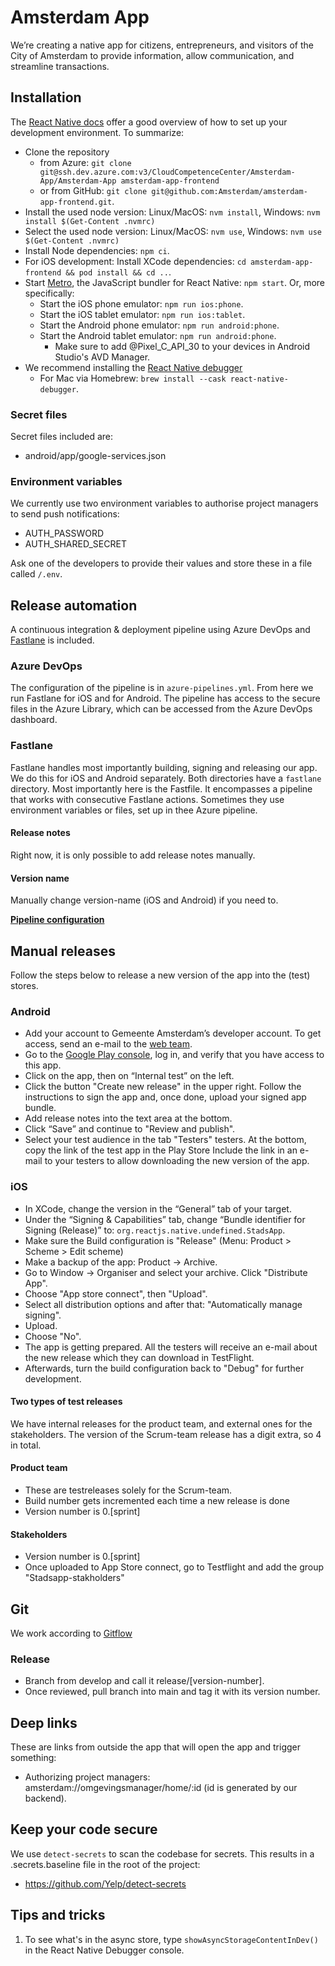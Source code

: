 # Amsterdam App

We’re creating a native app for citizens, entrepreneurs, and visitors of the City of Amsterdam to provide information, allow communication, and streamline transactions.

## Installation

The [React Native docs](https://reactnative.dev/docs/environment-setup) offer a good overview of how to set up your development environment. To summarize:

- Clone the repository
  - from Azure: `git clone git@ssh.dev.azure.com:v3/CloudCompetenceCenter/Amsterdam-App/Amsterdam-App amsterdam-app-frontend`
  - or from GitHub: `git clone git@github.com:Amsterdam/amsterdam-app-frontend.git`.
- Install the used node version: Linux/MacOS: `nvm install`, Windows: `nvm install $(Get-Content .nvmrc)`
- Select the used node version: Linux/MacOS: `nvm use`, Windows: `nvm use $(Get-Content .nvmrc)`
- Install Node dependencies: `npm ci`.
- For iOS development: Install XCode dependencies: `cd amsterdam-app-frontend && pod install && cd ..`.
- Start [Metro](https://facebook.github.io/metro/), the JavaScript bundler for React Native: `npm start`. Or, more
  specifically:
  - Start the iOS phone emulator: `npm run ios:phone`.
  - Start the iOS tablet emulator: `npm run ios:tablet`.
  - Start the Android phone emulator: `npm run android:phone`.
  - Start the Android tablet emulator: `npm run android:phone`.
    - Make sure to add @Pixel_C_API_30 to your devices in Android Studio's AVD Manager.
- We recommend installing the [React Native debugger](https://github.com/jhen0409/react-native-debugger)
  - For Mac via Homebrew: `brew install --cask react-native-debugger`.

### Secret files

Secret files included are:

- android/app/google-services.json

### Environment variables

We currently use two environment variables to authorise project managers to send push notifications:

- AUTH_PASSWORD
- AUTH_SHARED_SECRET

Ask one of the developers to provide their values and store these in a file called `/.env`.

## Release automation

A continuous integration & deployment pipeline using Azure DevOps and [Fastlane](https://fastlane.tools/) is included.

### Azure DevOps

The configuration of the pipeline is in `azure-pipelines.yml`.
From here we run Fastlane for iOS and for Android.
The pipeline has access to the secure files in the Azure Library, which can be accessed from the Azure DevOps dashboard.

### Fastlane

Fastlane handles most importantly building, signing and releasing our app.
We do this for iOS and Android separately.
Both directories have a `fastlane` directory.
Most importantly here is the Fastfile.
It encompasses a pipeline that works with consecutive Fastlane actions.
Sometimes they use environment variables or files, set up in thee Azure pipeline.

#### Release notes

Right now, it is only possible to add release notes manually.

#### Version name

Manually change version-name (iOS and Android) if you need to.

**[Pipeline configuration](README-build.md)**

## Manual releases

Follow the steps below to release a new version of the app into the (test) stores.

### Android

- Add your account to Gemeente Amsterdam’s developer account.
  To get access, send an e-mail to
  the [web team](mailto:webteamcommunicatiebureau@amsterdam.nl).
- Go to the [Google Play console](https://play.google.com/console/), log in, and verify that you have access to this app.
- Click on the app, then on “Internal test” on the left.
- Click the button "Create new release" in the upper right.
  Follow the instructions to sign the app and, once done, upload your signed app bundle.
- Add release notes into the text area at the bottom.
- Click “Save” and continue to "Review and publish".
- Select your test audience in the tab "Testers" testers.
  At the bottom, copy the link of the test app in the Play Store
  Include the link in an e-mail to your testers to allow downloading the new version of the app.

### iOS

- In XCode, change the version in the “General” tab of your target.
- Under the “Signing & Capabilities” tab, change “Bundle identifier for Signing (Release)” to:
  `org.reactjs.native.undefined.StadsApp`.
- Make sure the Build configuration is "Release" (Menu: Product > Scheme > Edit scheme)
- Make a backup of the app: Product -> Archive.
- Go to Window -> Organiser and select your archive.
  Click "Distribute App".
- Choose "App store connect", then "Upload".
- Select all distribution options and after that: "Automatically manage signing".
- Upload.
- Choose "No".
- The app is getting prepared.
  All the testers will receive an e-mail about the new release which they can download in TestFlight.
- Afterwards, turn the build configuration back to "Debug" for further development.

#### Two types of test releases

We have internal releases for the product team, and external ones for the stakeholders.
The version of the Scrum-team release has a digit extra, so 4 in total.

#### Product team

- These are testreleases solely for the Scrum-team.
- Build number gets incremented each time a new release is done
- Version number is 0.\[sprint\]

#### Stakeholders

- Version number is 0.\[sprint\]
- Once uploaded to App Store connect, go to Testflight and add the group "Stadsapp-stakholders"

## Git

We work according to [Gitflow](https://www.atlassian.com/git/tutorials/comparing-workflows/gitflow-workflow)

### Release

- Branch from develop and call it release/\[version-number\].
- Once reviewed, pull branch into main and tag it with its version number.

## Deep links

These are links from outside the app that will open the app and trigger something:

- Authorizing project managers: amsterdam://omgevingsmanager/home/:id (id is generated by our backend).

## Keep your code secure

We use `detect-secrets` to scan the codebase for secrets.
This results in a .secrets.baseline file in the root of the project:

- <https://github.com/Yelp/detect-secrets>

## Tips and tricks

1. To see what's in the async store, type `showAsyncStorageContentInDev()` in the React Native Debugger console.
